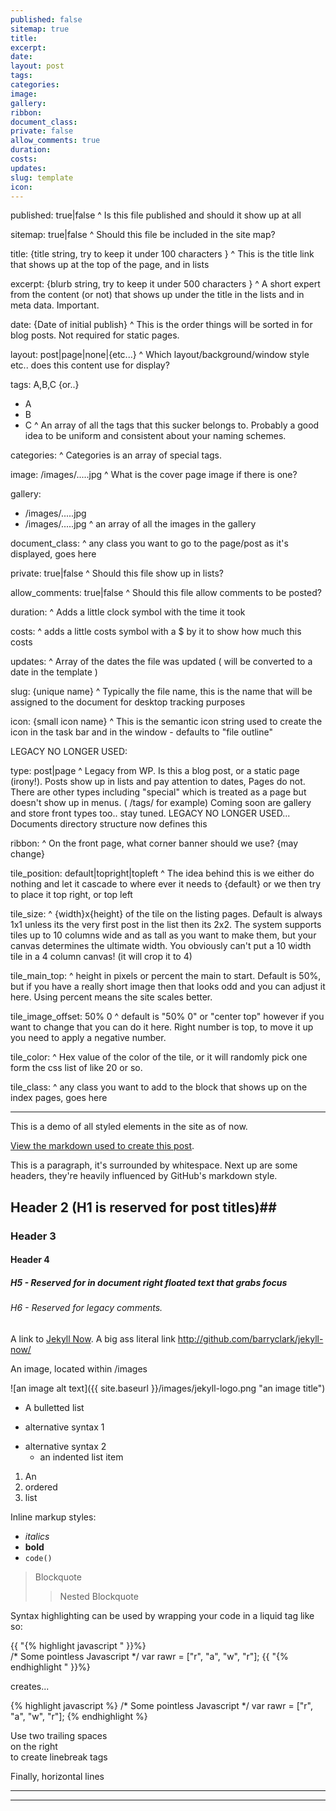 ```yaml
---
published: false
sitemap: true
title:
excerpt:
date: 
layout: post
tags:
categories:
image: 
gallery:
ribbon:
document_class:
private: false
allow_comments: true
duration:
costs: 
updates: 
slug: template
icon: 
---
```


published: true|false
 ^ Is this file published and should it show up at all
 
sitemap: true|false
 ^ Should this file be included in the site map?


title: {title string, try to keep it under 100 characters }
 ^ This is the title link that shows up at the top of the page, and in lists

excerpt: {blurb string, try to keep it under 500 characters }
 ^ A short expert from the content (or not) that shows up under the title in the lists and in meta data.  Important.

date: {Date of initial publish}
 ^ This is the order things will be sorted in for blog posts.  Not required for static pages.

layout: post|page|none|{etc...}
 ^ Which layout/background/window style etc.. does this content use for display?  

tags: A,B,C {or..}
 - A
 - B
 - C
 ^ An array of all the tags that this sucker belongs to.  Probably a good idea to be uniform and consistent about your naming schemes.

categories:
 ^ Categories is an array of special tags.

image: /images/.....jpg
 ^ What is the cover page image if there is one?
 
gallery:
 - /images/.....jpg
 - /images/.....jpg
 ^ an array of all the images in the gallery

document_class:
 ^ any class you want to go to the page/post as it's displayed, goes here

private: true|false
 ^ Should this file show up in lists?

allow_comments: true|false
 ^ Should this file allow comments to be posted?
 
duration:
 ^ Adds a little clock symbol with the time it took 
  
costs:
 ^ adds a little costs symbol with a $ by it to show how much this costs 
 
updates:
 ^ Array of the dates the file was updated ( will be converted to a date in the template )

slug: {unique name}
 ^ Typically the file name, this is the name that will be assigned to the document for desktop tracking purposes

icon: {small icon name}
 ^ This is the semantic icon string used to create the icon in the task bar and in the window - defaults to "file outline"





LEGACY NO LONGER USED:

type: post|page
 ^ Legacy from WP.  Is this a blog post, or a static page (irony!).
   Posts show up in lists and pay attention to dates, Pages do not.
   There are other types including "special" which is treated as a page but doesn't show up in menus. ( /tags/ for example)
   Coming soon are gallery and store front types too.. stay tuned.
   LEGACY NO LONGER USED... Documents directory structure now defines this

ribbon:
 ^ On the front page, what corner banner should we use? {may change}


tile_position: default|topright|topleft
 ^ The idea behind this is we either do nothing and let it cascade to where ever it needs to {default} or we then try to place it top right, or top left

tile_size:
  ^ {width}x{height} of the tile on the listing pages.  Default is always 1x1 unless its the very first post in the list
    then its 2x2.  The system supports tiles up to 10 columns wide and as tall as you want to make them, but your canvas
    determines the ultimate width.  You obviously can't put a 10 width tile in a 4 column canvas! (it will crop it to 4)

tile_main_top:
  ^ height in pixels or percent the main to start.  Default is 50%, but if you have a really short image then that looks odd and you can 
  adjust it here.  Using percent means the site scales better.

tile_image_offset: 50% 0
  ^ default is "50% 0" or "center top" however if you want to change that you can do it here.  Right number is top, to move it up
  you need to apply a negative number.

tile_color:
  ^ Hex value of the color of the tile, or it will randomly pick one form the css list of like 20 or so.

tile_class:
  ^ any class you want to add to the block that shows up on the index pages, goes here






 ----------
 
 This is a demo of all styled elements in the site as of now. 
 
 [View the markdown used to create this post](https://raw.githubusercontent.com/barryclark/www.jekyllnow.com/gh-pages/_posts/2014-6-19-Markdown-Style-Guide.md).
 
 This is a paragraph, it's surrounded by whitespace. Next up are some headers, they're heavily influenced by GitHub's markdown style.
 
 ## Header 2 (H1 is reserved for post titles)##
 
 ### Header 3
 
 #### Header 4
  
 ##### H5 - Reserved for in document right floated text that grabs focus
   
 ###### H6 - Reserved for legacy comments.
   
 A link to [Jekyll Now](http://github.com/barryclark/jekyll-now/). A big ass literal link <http://github.com/barryclark/jekyll-now/>
   
 An image, located within /images
 
 ![an image alt text]({{ site.baseurl }}/images/jekyll-logo.png "an image title")
 
 * A bulletted list
 - alternative syntax 1
 + alternative syntax 2
   - an indented list item
 
 1. An
 2. ordered
 3. list
 
 Inline markup styles: 
 
 - _italics_
 - **bold**
 - `code()` 
  
 > Blockquote
 >> Nested Blockquote 
  
 Syntax highlighting can be used by wrapping your code in a liquid tag like so:
 
 {{ "{% highlight javascript " }}%}  
 /* Some pointless Javascript */
 var rawr = ["r", "a", "w", "r"];
 {{ "{% endhighlight " }}%}  
 
 creates...
 
 {% highlight javascript %}
 /* Some pointless Javascript */
 var rawr = ["r", "a", "w", "r"];
 {% endhighlight %}
  
 Use two trailing spaces  
 on the right  
 to create linebreak tags  
  
 Finally, horizontal lines
  
 ----
 ****